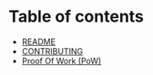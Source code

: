 # Table of contents

* [README](README.md)
* [CONTRIBUTING](contributing.md)
* [Proof Of Work \(PoW\)](proof-of-work-pow.md)

